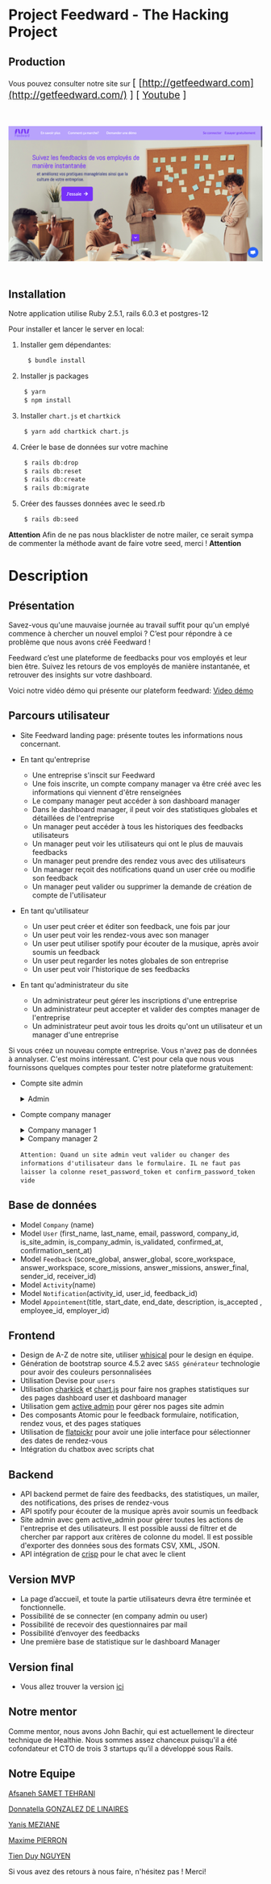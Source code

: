 # Project Feedward - The Hacking Project

## Production
Vous pouvez consulter notre site sur
<span style="font-size: 1.2rem">  [ [http://getfeedward.com](http://getfeedward.com/) ] <span>
<span style="font-size: 1.2rem">  [ [Youtube](https://www.youtube.com/watch?v=R-xO4rONbKM) ] <span>


<div style="text-align: center; margin-top: 50px; margin-bottom: 50px;">
<img src="app/assets/images/offices/landing-demo.png" alt="landing page">
</div>



## Installation

Notre application utilise Ruby 2.5.1, rails 6.0.3 et postgres-12

Pour installer et lancer le server en local: 
1. Installer gem dépendantes: 
    ```bash
      $ bundle install
    ```
2. Installer js packages
   ```bash
    $ yarn
    $ npm install
   ```
3. Installer `chart.js` et `chartkick` 
   ```bash
    $ yarn add chartkick chart.js
   ```
4. Créer le base de données sur votre machine
   ```bash
    $ rails db:drop
    $ rails db:reset
    $ rails db:create
    $ rails db:migrate
   ```
5. Créer des fausses données avec le seed.rb
   ```bash
    $ rails db:seed
   ```


**Attention** Afin de ne pas nous blacklister de notre mailer, ce serait sympa de commenter la méthode avant de faire votre seed, merci ! **Attention**

# Description
## Présentation

Savez-vous qu'une mauvaise journée au travail suffit pour qu'un emplyé commence à chercher un nouvel emploi ? C’est pour répondre à ce problème que nous avons créé Feedward ! 

Feedward c’est une plateforme de feedbacks pour vos employés et leur bien être. Suivez les retours de vos employés de manière instantanée, et retrouver des insights sur votre dashboard. 


Voici notre vidéo démo qui présente our plateform feedward: [Video démo](https://www.youtube.com/watch?v=R-xO4rONbKM&feature=youtu.be)

## Parcours utilisateur

- Site Feedward landing page: présente toutes les informations nous concernant.

- En tant qu'entreprise
    - Une entreprise s'inscit sur Feedward
    - Une fois inscrite, un compte company manager va être créé avec les informations qui viennent d'être renseignées
    - Le company manager peut accéder à son dashboard manager
    - Dans le dashboard manager, il peut voir des statistiques globales et détaillées de l'entreprise
    - Un manager peut accéder à tous les historiques des feedbacks utilisateurs
    - Un manager peut voir les utilisateurs qui ont le plus de mauvais feedbacks
    - Un manager peut prendre des rendez vous avec des utilisateurs
    - Un manager reçoit des notifications quand un user crée ou modifie son feedback
    - Un manager peut valider ou supprimer la demande de création de compte de l'utilisateur

- En tant qu'utilisateur
    - Un user peut créer et éditer son feedback, une fois par jour
    - Un user peut voir les rendez-vous avec son manager
    - Un user peut utiliser spotify pour écouter de la musique, après avoir soumis un feedback
    - Un user peut regarder les notes globales de son entreprise
    - Un user peut voir l'historique de ses feedbacks

- En tant qu'administrateur du site
    - Un administrateur peut gérer les inscriptions d'une entreprise
    - Un administrateur peut accepter et valider des comptes manager de l'entreprise
    - Un administrateur peut avoir tous les droits qu'ont un utilisateur et un manager d'une entreprise


Si vous créez un nouveau compte entreprise. Vous n'avez pas de données à annalyser. C'est moins intéressant.
C'est pour cela que nous vous fournissons quelques comptes pour tester notre plateforme gratuitement:

- Compte site admin
  
  <details>
  <summary>Admin</summary>
  email: site_admin@example.com

  password: 0123456789 
  </details>


- Compte company manager
  
   <details>
  <summary>Company manager 1</summary>
  email: company_1@example.com

  password: 0123456789 
  </details>

   <details>
  <summary>Company manager 2</summary>
  email: company_2@example.com

  password: 0123456789 
  </details>



  `Attention: Quand un site admin veut valider ou changer des informations d'utilisateur dans le formulaire. IL ne faut pas laisser la colonne reset_password_token et confirm_password_token vide`

## Base de données

- Model `Company` (name)
- Model `User` (first_name, last_name, email, password, company_id, is_site_admin, is_company_admin, is_validated, confirmed_at, confirmation_sent_at)
- Model `Feedback` (score_global, answer_global, score_workspace, answer_workspace, score_missions, answer_missions, answer_final, sender_id, receiver_id)
- Model `Activity`(name)
- Model `Notification`(activity_id, user_id, feedback_id)
- Model `Appointement`(title, start_date, end_date, description, is_accepted , employee_id, employer_id)


## Frontend

- Design de A-Z de notre site, utiliser [whisical](https://whimsical.com/) pour le design en équipe.
- Génération de bootstrap source 4.5.2 avec `SASS générateur` technologie pour avoir des couleurs personnalisées
- Utilisation Devise pour `users`
- Utilisation [charkick](https://chartkick.com/) et [chart.js](https://www.chartjs.org/) pour faire nos graphes statistiques sur des pages dashboard user et dashboard manager
- Utilisation gem [active admin](https://activeadmin.info/) pour gérer nos pages site admin
- Des composants Atomic pour le feedback formulaire, notification, rendez vous, et des pages statiques
- Utilisation de [flatpickr](https://flatpickr.js.org/) pour avoir une jolie interface pour sélectionner des dates de rendez-vous
- Intégration du chatbox avec scripts chat

## Backend

- API backend permet de faire des feedbacks, des statistiques, un mailer, des notifications, des prises de rendez-vous
- API spotify pour écouter de la musique après avoir soumis un feedback
- Site admin avec gem active_admin pour gérer toutes les actions de l'entreprise et des utilisateurs. Il est possible aussi de filtrer et de chercher par rapport aux critères de colonne du model. Il est possible d'exporter des données sous des formats CSV, XML, JSON.
- API intégration de [crisp](https://crisp.chat/en/) pour le chat avec le client

## Version MVP

- La page d’accueil, et toute la partie utilisateurs devra être terminée et fonctionnelle. 
- Possibilité de se connecter (en company admin ou user)
- Possibilité de recevoir des questionnaires par mail
- Possibilité d’envoyer des feedbacks
- Une première base de statistique sur le dashboard Manager

## Version final
- Vous allez trouver la version [ici](http://getfeedward.com)

## Notre mentor

Comme mentor, nous avons John Bachir, qui est actuellement le directeur technique de Healthie. Nous sommes assez chanceux puisqu'il a été cofondateur et CTO de trois 3 startups qu’il a développé sous Rails.

## Notre Equipe


[Afsaneh SAMET TEHRANI](https://github.com/afsanehs)

[Donnatella GONZALEZ DE LINAIRES](https://github.com/donatellalnrs)

[Yanis MEZIANE](https://github.com/Meyanis95)

[Maxime PIERRON](https://github.com/MaximePierron)

[Tien Duy NGUYEN](https://github.com/tienduy-nguyen)

Si vous avez des retours à nous faire, n'hésitez pas ! 
Merci!

